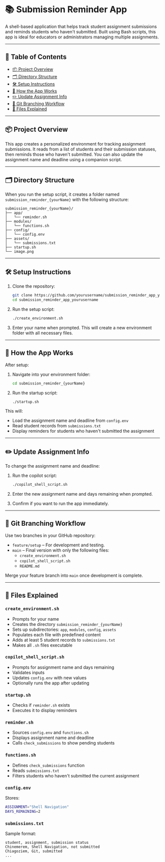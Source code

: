
# 📚 Submission Reminder App

A shell-based application that helps track student assignment submissions and reminds students who haven't submitted. Built using Bash scripts, this app is ideal for educators or administrators managing multiple assignments.

---

## 📑 Table of Contents

- [📦 Project Overview](#%F0%9F%93%A6-project-overview)
- [🗂️ Directory Structure](#%F0%9F%97%82%EF%B8%8F-directory-structure)
- [🛠️ Setup Instructions](#%F0%9F%9B%A0%EF%B8%8F-setup-instructions)
- [🚀 How the App Works](#%F0%9F%9A%80-how-the-app-works)
- [✏️ Update Assignment Info](#%E2%9C%8F%EF%B8%8F-update-assignment-info)
- [🌿 Git Branching Workflow](#%F0%9F%8C%BF-git-branching-workflow)
- [📄 Files Explained](#%F0%9F%93%84-files-explained)

---

## 📦 Project Overview

This app creates a personalized environment for tracking assignment submissions. It reads from a list of students and their submission statuses, then reminds those who haven't submitted. You can also update the assignment name and deadline using a companion script.

---

## 🗂️ Directory Structure

When you run the setup script, it creates a folder named `submission_reminder_{yourName}` with the following structure:

```
submission_reminder_{yourName}/
├── app/
│   └── reminder.sh
├── modules/
│   └── functions.sh
├── config/
│   └── config.env
├── assets/
│   └── submissions.txt
├── startup.sh
└── image.png
```

---

## 🛠️ Setup Instructions

1. Clone the repository:

   ```bash
   git clone https://github.com/yourusername/submission_reminder_app_yourusername.git
   cd submission_reminder_app_yourusername
   ```

2. Run the setup script:

   ```bash
   ./create_environment.sh
   ```

3. Enter your name when prompted. This will create a new environment folder with all necessary files.

---

## 🚀 How the App Works

After setup:

1. Navigate into your environment folder:

   ```bash
   cd submission_reminder_{yourName}
   ```

2. Run the startup script:

   ```bash
   ./startup.sh
   ```

This will:

- Load the assignment name and deadline from `config.env`
- Read student records from `submissions.txt`
- Display reminders for students who haven't submitted the assignment

---

## ✏️ Update Assignment Info

To change the assignment name and deadline:

1. Run the copilot script:

   ```bash
   ./copilot_shell_script.sh
   ```

2. Enter the new assignment name and days remaining when prompted.

3. Confirm if you want to run the app immediately.

---

## 🌿 Git Branching Workflow

Use two branches in your GitHub repository:

- `feature/setup` – For development and testing.
- `main` – Final version with only the following files:
  - `create_environment.sh`
  - `copilot_shell_script.sh`
  - `README.md`

Merge your feature branch into `main` once development is complete.

---

## 📄 Files Explained

### `create_environment.sh`

- Prompts for your name
- Creates the directory `submission_reminder_{yourName}`
- Sets up subdirectories: `app`, `modules`, `config`, `assets`
- Populates each file with predefined content
- Adds at least 5 student records to `submissions.txt`
- Makes all `.sh` files executable

### `copilot_shell_script.sh`

- Prompts for assignment name and days remaining
- Validates inputs
- Updates `config.env` with new values
- Optionally runs the app after updating

### `startup.sh`

- Checks if `reminder.sh` exists
- Executes it to display reminders

### `reminder.sh`

- Sources `config.env` and `functions.sh`
- Displays assignment name and deadline
- Calls `check_submissions` to show pending students

### `functions.sh`

- Defines `check_submissions` function
- Reads `submissions.txt`
- Filters students who haven't submitted the current assignment

### `config.env`

Stores:

```bash
ASSIGNMENT="Shell Navigation"
DAYS_REMAINING=2
```

### `submissions.txt`

Sample format:

```
student, assignment, submission status
Chinemerem, Shell Navigation, not submitted
Chiagoziem, Git, submitted
...
```
